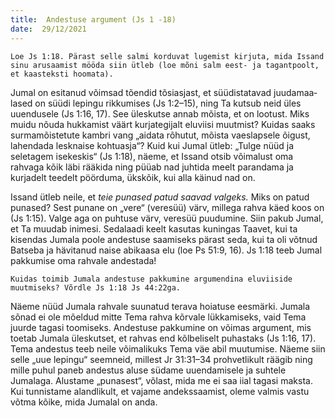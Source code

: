 ```yaml
---
title:  Andestuse argument (Js 1 -18)  
date:  29/12/2021  
---
```


`Loe Js 1:18. Pärast selle salmi korduvat lugemist kirjuta, mida Issand sinu arusaamist mööda siin ütleb (loe mõni salm eest- ja tagantpoolt, et kaasteksti hoomata).`

Jumal on esitanud võimsad tõendid tõsiasjast, et süüdistatavad juudamaa­lased on süüdi lepingu rikkumises (Js 1:2–15), ning Ta kutsub neid üles uuendusele (Js 1:16, 17). See üleskutse annab mõista, et on lootust. Miks muidu nõuda hukkamist väärt kurjategijalt eluviisi muutmist? Kuidas saaks surmamõistetute kambri vang „aidata rõhutut, mõista vaeslapsele õigust, lahendada lesknaise kohtuasja“? Kuid kui Jumal ütleb: „Tulge nüüd ja seletagem isekeskis“ (Js 1:18), näeme, et Issand otsib võimalust oma rahvaga kõik läbi rääkida ning püüab nad juhtida meelt parandama ja kurjadelt teedelt pöörduma, ükskõik, kui alla käinud nad on.

Issand ütleb neile, et _teie punased patud saavad valgeks._ Miks on patud punased? Sest punane on „vere“ (veresüü) värv, millega rahva käed koos on (Js 1:15). Valge aga on puhtuse värv, veresüü puudumine. Siin pakub Jumal, et Ta muudab inimesi. Sedalaadi keelt kasutas kuningas Taavet, kui ta kisendas Jumala poole andestuse saamiseks pärast seda, kui ta oli võtnud Batseba ja hävitanud naise abikaasa elu (loe Ps 51:9, 16). Js 1:18 teeb Jumal pakkumise oma rahvale andestada!

`Kuidas toimib Jumala andestuse pakkumine argumendina eluviiside muutmiseks? Võrdle Js 1:18 Js 44:22ga.`

Näeme nüüd Jumala rahvale suunatud terava hoiatuse eesmärki. Jumala sõnad ei ole mõeldud mitte Tema rahva kõrvale lükkamiseks, vaid Tema juurde tagasi toomiseks. Andestuse pakkumine on võimas argument, mis toetab Jumala üleskutset, et rahvas end kõlbeliselt puhastaks (Js 1:16, 17). Tema andestus teeb neile võimalikuks Tema väe abil muutumise. Näeme siin selle „uue lepingu“ seemneid, millest Jr 31:31–34 prohvetlikult räägib ning mille puhul paneb andestus aluse südame uuendamisele ja suhtele Jumalaga. Alustame „punasest“, võlast, mida me ei saa iial tagasi maksta. Kui tunnistame alandlikult, et vajame andekssaamist, oleme valmis vastu võtma kõike, mida Jumalal on anda.